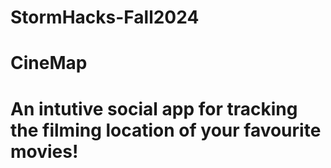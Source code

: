 # StormHacks-Fall2024

# CineMap

# An intutive social app for tracking the filming location of your favourite movies!
